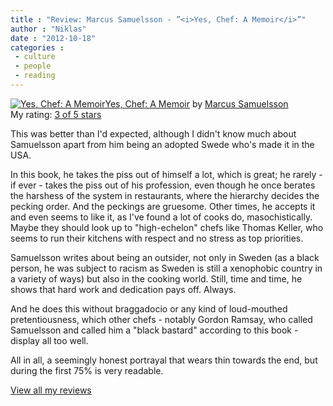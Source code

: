 ```yaml
---
title : "Review: Marcus Samuelsson - ”<i>Yes, Chef: A Memoir</i>”"
author : "Niklas"
date : "2012-10-18"
categories : 
 - culture
 - people
 - reading
---
```


[![Yes, Chef: A Memoir](http://photo.goodreads.com/books/1329368167m/13069213.jpg)](http://www.goodreads.com/book/show/13069213)[Yes, Chef: A Memoir](http://www.goodreads.com/book/show/13069213) by [Marcus Samuelsson](http://www.goodreads.com/author/show/200142)  
My rating: [3 of 5 stars](http://www.goodreads.com/review/show/431590009)  
  
This was better than I'd expected, although I didn't know much about Samuelsson apart from him being an adopted Swede who's made it in the USA.

In this book, he takes the piss out of himself a lot, which is great; he rarely - if ever - takes the piss out of his profession, even though he once berates the harshess of the system in restaurants, where the hierarchy decides the pecking order. And the peckings are gruesome. Other times, he accepts it and even seems to like it, as I've found a lot of cooks do, masochistically. Maybe they should look up to "high-echelon" chefs like Thomas Keller, who seems to run their kitchens with respect and no stress as top priorities.

Samuelsson writes about being an outsider, not only in Sweden (as a black person, he was subject to racism as Sweden is still a xenophobic country in a variety of ways) but also in the cooking world. Still, time and time, he shows that hard work and dedication pays off. Always.

And he does this without braggadocio or any kind of loud-mouthed pretentiousness, which other chefs - notably Gordon Ramsay, who called Samuelsson and called him a "black bastard" according to this book - display all too well.

All in all, a seemingly honest portrayal that wears thin towards the end, but during the first 75% is very readable.  
  
[View all my reviews](http://www.goodreads.com/review/show/431590009)
